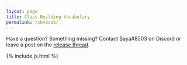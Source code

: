 ```yaml
---
layout: page
title: Class Building Vocabulary
permalink: /cbvocab/
---
```

<p>Have a question? Something missing? Contact Saya#8503 on Discord or leave a post on the <a href="https://forums.wynncraft.com/threads/uwynn-release-thread.295591/">release thread</a>.</p>
<div id="table-container" class="table-dark"></div>


{% include js.html %}
<script>
    CsvToHtmlTable.init({
      csv_path: '/data/cbvocab.csv', 
      element: 'table-container', 
      allow_download: false,
      csv_options: {separator: ',', delimiter: '"'},
      datatables_options: {
        "paging": false, 
        "autoWidth": false,
        "order": [[1,'desc']],
        "columns": [
          { "width": "30%" }, // term
          { "width": "20%" }, // category
          { "width": "50%" } // definition
        ]
      }
    });
</script>